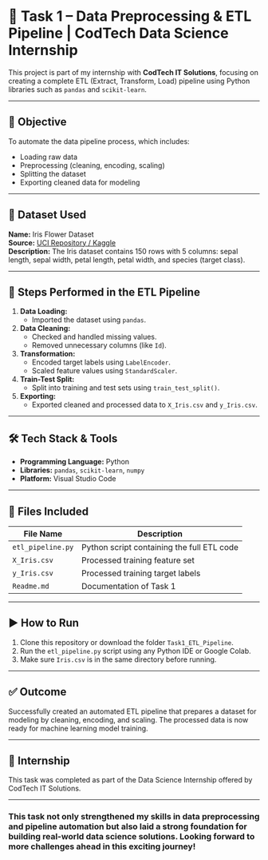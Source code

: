 # 🚀 Task 1 – Data Preprocessing & ETL Pipeline | CodTech Data Science Internship

This project is part of my internship with **CodTech IT Solutions**, focusing on creating a complete ETL (Extract, Transform, Load) pipeline using Python libraries such as `pandas` and `scikit-learn`.

---

## 📌 Objective

To automate the data pipeline process, which includes:
- Loading raw data
- Preprocessing (cleaning, encoding, scaling)
- Splitting the dataset
- Exporting cleaned data for modeling

---

## 📂 Dataset Used

**Name:** Iris Flower Dataset  
**Source:** [UCI Repository / Kaggle](https://www.kaggle.com/datasets/uciml/iris)  
**Description:** The Iris dataset contains 150 rows with 5 columns: sepal length, sepal width, petal length, petal width, and species (target class).

---

## 🧪 Steps Performed in the ETL Pipeline

1. **Data Loading:**
   - Imported the dataset using `pandas`.
2. **Data Cleaning:**
   - Checked and handled missing values.
   - Removed unnecessary columns (like `Id`).
3. **Transformation:**
   - Encoded target labels using `LabelEncoder`.
   - Scaled feature values using `StandardScaler`.
4. **Train-Test Split:**
   - Split into training and test sets using `train_test_split()`.
5. **Exporting:**
   - Exported cleaned and processed data to `X_Iris.csv` and `y_Iris.csv`.

---

## 🛠️ Tech Stack & Tools

- **Programming Language:** Python
- **Libraries:** `pandas`, `scikit-learn`, `numpy`
- **Platform:** Visual Studio Code

---

## 📁 Files Included

| File Name           | Description                                |
|---------------------|--------------------------------------------|
| `etl_pipeline.py`   | Python script containing the full ETL code |
| `X_Iris.csv`       | Processed training feature set             |
| `y_Iris.csv`       | Processed training target labels           |
| `Readme.md`         | Documentation of Task 1                    |

---

## ▶️ How to Run

1. Clone this repository or download the folder `Task1_ETL_Pipeline`.
2. Run the `etl_pipeline.py` script using any Python IDE or Google Colab.
3. Make sure `Iris.csv` is in the same directory before running.

---

## ✅ Outcome
Successfully created an automated ETL pipeline that prepares a dataset for modeling by cleaning, encoding, and scaling. The processed data is now ready for machine learning model training.

---

## 🏅 Internship
This task was completed as part of the Data Science Internship offered by CodTech IT Solutions.

---
### This task not only strengthened my skills in data preprocessing and pipeline automation but also laid a strong foundation for building real-world data science solutions. Looking forward to more challenges ahead in this exciting journey!
